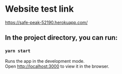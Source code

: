 # Website test link 
https://safe-peak-52190.herokuapp.com/

## In the project directory, you can run:



### `yarn start`

Runs the app in the development mode.\
Open [http://localhost:3000](http://localhost:3000) to view it in the browser.
